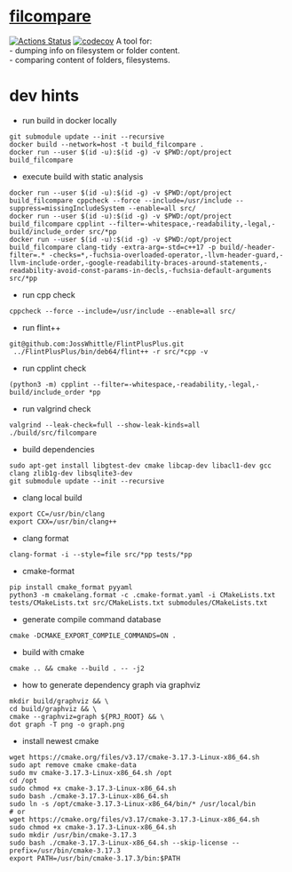 # [filcompare](https://sergeykarasyov.github.io/filcompare/)
[![Actions Status](https://github.com/SergeyKarasyov/filcompare/workflows/filcompare/badge.svg)](https://github.com/SergeyKarasyov/filcompare/actions)
[![codecov](https://codecov.io/gh/SergeyKarasyov/filcompare/branch/master/graph/badge.svg)](https://codecov.io/gh/SergeyKarasyov/filcompare)
A tool for:  
	- dumping info on filesystem or folder content.  
	- comparing content of folders, filesystems.  

# dev hints
* run build in docker locally
```shell
git submodule update --init --recursive
docker build --network=host -t build_filcompare .
docker run --user $(id -u):$(id -g) -v $PWD:/opt/project build_filcompare
```
* execute build with static analysis
```shell
docker run --user $(id -u):$(id -g) -v $PWD:/opt/project build_filcompare cppcheck --force --include=/usr/include --suppress=missingIncludeSystem --enable=all src/
docker run --user $(id -u):$(id -g) -v $PWD:/opt/project build_filcompare cpplint --filter=-whitespace,-readability,-legal,-build/include_order src/*pp
docker run --user $(id -u):$(id -g) -v $PWD:/opt/project build_filcompare clang-tidy -extra-arg=-std=c++17 -p build/-header-filter=.* -checks=*,-fuchsia-overloaded-operator,-llvm-header-guard,-llvm-include-order,-google-readability-braces-around-statements,-readability-avoid-const-params-in-decls,-fuchsia-default-arguments  src/*pp
```
* run cpp check
```shell
cppcheck --force --include=/usr/include --enable=all src/
```
* run flint++
```
git@github.com:JossWhittle/FlintPlusPlus.git
 ../FlintPlusPlus/bin/deb64/flint++ -r src/*cpp -v
```
* run cpplint check
```shell
(python3 -m) cpplint --filter=-whitespace,-readability,-legal,-build/include_order *pp
```
* run valgrind check
```shell
valgrind --leak-check=full --show-leak-kinds=all ./build/src/filcompare
```
* build dependencies
```
sudo apt-get install libgtest-dev cmake libcap-dev libacl1-dev gcc clang zlib1g-dev libsqlite3-dev 
git submodule update --init --recursive
``` 
* clang local build
```
export CC=/usr/bin/clang
export CXX=/usr/bin/clang++
```
* clang format
```
clang-format -i --style=file src/*pp tests/*pp
```
* cmake-format
```
pip install cmake_format pyyaml
python3 -m cmakelang.format -c .cmake-format.yaml -i CMakeLists.txt tests/CMakeLists.txt src/CMakeLists.txt submodules/CMakeLists.txt
```
* generate compile command database
```
cmake -DCMAKE_EXPORT_COMPILE_COMMANDS=ON .
```
* build with cmake
```
cmake .. && cmake --build . -- -j2
```
* how to generate dependency graph via graphviz
```
mkdir build/graphviz && \
cd build/graphviz && \
cmake --graphviz=graph ${PRJ_ROOT} && \
dot graph -T png -o graph.png
```
* install newest cmake
```
wget https://cmake.org/files/v3.17/cmake-3.17.3-Linux-x86_64.sh
sudo apt remove cmake cmake-data
sudo mv cmake-3.17.3-Linux-x86_64.sh /opt
cd /opt
sudo chmod +x cmake-3.17.3-Linux-x86_64.sh
sudo bash ./cmake-3.17.3-Linux-x86_64.sh
sudo ln -s /opt/cmake-3.17.3-Linux-x86_64/bin/* /usr/local/bin
# or
wget https://cmake.org/files/v3.17/cmake-3.17.3-Linux-x86_64.sh
sudo chmod +x cmake-3.17.3-Linux-x86_64.sh
sudo mkdir /usr/bin/cmake-3.17.3
sudo bash ./cmake-3.17.3-Linux-x86_64.sh --skip-license --prefix=/usr/bin/cmake-3.17.3
export PATH=/usr/bin/cmake-3.17.3/bin:$PATH
```
